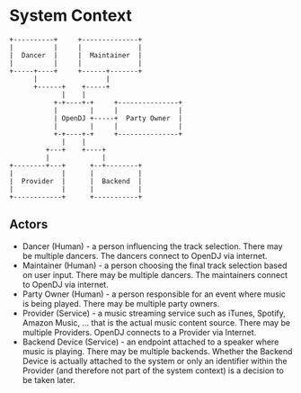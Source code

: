 System Context
==============

```
+----------+     +--------------+
|          |     |              |
|  Dancer  |     |  Maintainer  |
|          |     |              |
+-----+----+     +------+-------+
      |                 |
      +------+    +-----+
             |    |
           +-+----+-+     +---------------+
           |        |     |               |
           | OpenDJ +-----+  Party Owner  |
           |        |     |               |
           +-+----+-+     +---------------+
             |    |
         +---+    +----+
         |             |
+--------+---+      +--+--------+
|            |      |           |
|  Provider  |      |  Backend  |
|            |      |           |
+------------+      +-----------+
```




Actors
------

* Dancer (Human) - a person influencing the track selection. There may be multiple dancers. The dancers connect to OpenDJ via internet.
* Maintainer (Human) - a person choosing the final track selection based on user input. There may be multiple dancers. The maintainers connect to OpenDJ via internet.
* Party Owner (Human) - a person responsible for an event where music is being played. There may be multiple party owners.
* Provider (Service) - a music streaming service such as iTunes, Spotify, Amazon Music, ... that is the actual music content source. There may be multiple Providers. OpenDJ connects to a Provider via Internet.
* Backend Device (Service) - an endpoint attached to a speaker where music is playing. There may be multiple backends. Whether the Backend Device is actually attached to the system or only an identifier within the Provider (and therefore not part of the system context) is a decision to be taken later.
